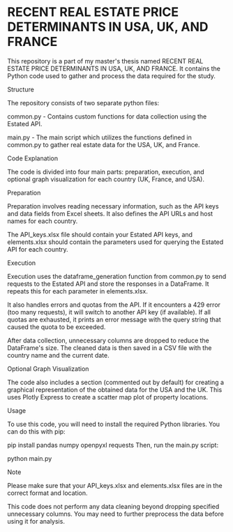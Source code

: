 # RECENT REAL ESTATE PRICE DETERMINANTS IN USA, UK, AND FRANCE

This repository is a part of my master's thesis named RECENT REAL ESTATE PRICE DETERMINANTS IN USA, UK, AND FRANCE. It contains the Python code used to gather and process the data required for the study.

Structure

The repository consists of two separate python files:

common.py - Contains custom functions for data collection using the Estated API.

main.py - The main script which utilizes the functions defined in common.py to gather real estate data for the USA, UK, and France.

Code Explanation

The code is divided into four main parts: preparation, execution, and optional graph visualization for each country (UK, France, and USA).

Preparation

Preparation involves reading necessary information, such as the API keys and data fields from Excel sheets. It also defines the API URLs and host names for each country.

The API_keys.xlsx file should contain your Estated API keys, and elements.xlsx should contain the parameters used for querying the Estated API for each country.

Execution

Execution uses the dataframe_generation function from common.py to send requests to the Estated API and store the responses in a DataFrame. It repeats this for each parameter in elements.xlsx.

It also handles errors and quotas from the API. If it encounters a 429 error (too many requests), it will switch to another API key (if available). If all quotas are exhausted, it prints an error message with the query string that caused the quota to be exceeded.

After data collection, unnecessary columns are dropped to reduce the DataFrame's size. The cleaned data is then saved in a CSV file with the country name and the current date.

Optional Graph Visualization

The code also includes a section (commented out by default) for creating a graphical representation of the obtained data for the USA and the UK. This uses Plotly Express to create a scatter map plot of property locations.

Usage

To use this code, you will need to install the required Python libraries. You can do this with pip:

pip install pandas numpy openpyxl requests
Then, run the main.py script:

python main.py

Note

Please make sure that your API_keys.xlsx and elements.xlsx files are in the correct format and location.

This code does not perform any data cleaning beyond dropping specified unnecessary columns. You may need to further preprocess the data before using it for analysis.

